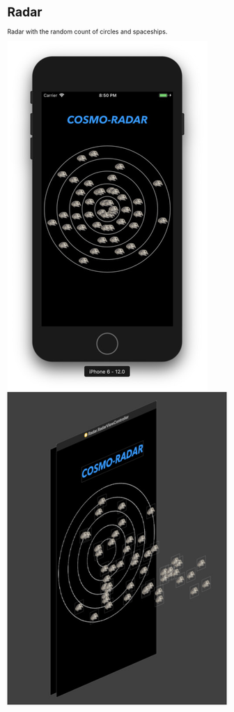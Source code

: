 # Radar
Radar with the random count of circles and spaceships.
 
![Screenshot](screenshot1.jpg)
![Screenshot](screenshot2.jpg)

